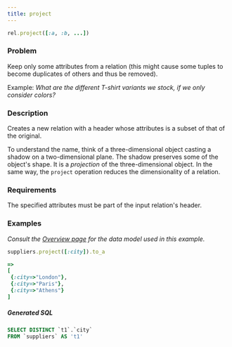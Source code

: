 ```yaml
---
title: project
---
```


```ruby
rel.project([:a, :b, ...])
```

### Problem

Keep only some attributes from a relation (this might cause some tuples to become duplicates of others and thus be removed).

Example: *What are the different T-shirt variants we stock, if we only consider colors?*

### Description

Creates a new relation with a header whose attributes is a subset of that of the original.

To understand the name, think of a three-dimensional object casting a shadow on a two-dimensional plane. The shadow preserves some of the object's shape. It is a *projection* of the three-dimensional object. In the same way, the `project` operation reduces the dimensionality of a relation.

### Requirements

The specified attributes must be part of the input relation's header.

### Examples

*Consult the [Overview page](/reference/overview) for the data model used in this example.*

```ruby
suppliers.project([:city]).to_a

=>
[
 {:city=>"London"},
 {:city=>"Paris"},
 {:city=>"Athens"}
]
```

##### Generated SQL

```sql
SELECT DISTINCT `t1`.`city`
FROM `suppliers` AS 't1'
```
